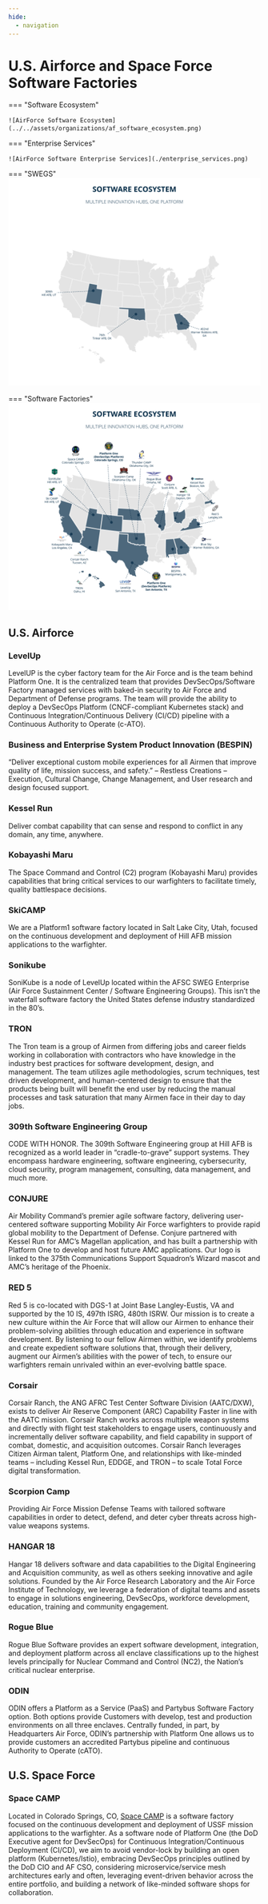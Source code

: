 ```yaml
---
hide:
  - navigation
---
```


# U.S. Airforce and Space Force Software Factories

=== "Software Ecosystem"

    ![AirForce Software Ecosystem](../../assets/organizations/af_software_ecosystem.png)

=== "Enterprise Services"

    ![AirForce Software Enterprise Services](./enterprise_services.png)

=== "SWEGS"
    ![AirForce Software Enterprise Services](./swegs.png)

=== "Software Factories"
    ![AirForce Software Enterprise Services](./software_factories.png)

## U.S. Airforce

### LevelUp
LevelUP is the cyber factory team for the Air Force and is the team behind Platform One. It is the centralized team that provides DevSecOps/Software Factory managed services with baked-in security to Air Force and Department of Defense programs. The team will provide the ability to deploy a DevSecOps Platform (CNCF-compliant Kubernetes stack) and Continuous Integration/Continuous Delivery (CI/CD) pipeline with a Continuous Authority to Operate (c-ATO).


### Business and Enterprise System Product Innovation (BESPIN)
“Deliver exceptional custom mobile experiences for all Airmen that improve quality of life, mission success, and safety.” – Restless Creations – Execution, Cultural Change, Change Management, and User research and design focused support.


### Kessel Run
Deliver combat capability that can sense and respond to conflict in any domain, any time, anywhere.


### Kobayashi Maru
The Space Command and Control (C2) program (Kobayashi Maru) provides capabilities that bring critical services to our warfighters to facilitate timely, quality battlespace decisions.

### SkiCAMP
We are a Platform1 software factory located in Salt Lake City, Utah, focused on the continuous development and deployment of Hill AFB mission applications to the warfighter.


### Sonikube
SoniKube is a node of LevelUp located within the AFSC SWEG Enterprise (Air Force Sustainment Center / Software Engineering Groups). This isn’t the waterfall software factory the United States defense industry standardized in the 80’s. 

### TRON
The Tron team is a group of Airmen from differing jobs and career fields working in collaboration with contractors who have knowledge in the industry best practices for software development, design, and management. The team utilizes agile methodologies, scrum techniques, test driven development, and human-centered design to ensure that the products being built will benefit the end user by reducing the manual processes and task saturation that many Airmen face in their day to day jobs.

### 309th Software Engineering Group
CODE WITH HONOR. The 309th Software Engineering group at Hill AFB is recognized as a world leader in “cradle-to-grave” support systems. They encompass hardware engineering, software engineering, cybersecurity, cloud security, program management, consulting, data management, and much more.

### CONJURE
Air Mobility Command’s premier agile software factory, delivering user-centered software supporting Mobility Air Force warfighters to provide rapid global mobility to the Department of Defense. Conjure partnered with Kessel Run for AMC’s Magellan application, and has built a partnership with Platform One to develop and host future AMC applications. Our logo is linked to the 375th Communications Support Squadron’s Wizard mascot and AMC’s heritage of the Phoenix.

### RED 5
Red 5 is co-located with DGS-1 at Joint Base Langley-Eustis, VA and supported by the 10 IS, 497th ISRG, 480th ISRW. Our mission is to create a new culture within the Air Force that will allow our Airmen to enhance their problem-solving abilities through education and experience in software development. By listening to our fellow Airmen within, we identify problems and create expedient software solutions that, through their delivery, augment our Airmen’s abilities with the power of tech, to ensure our warfighters remain unrivaled within an ever-evolving battle space.

### Corsair
Corsair Ranch, the ANG AFRC Test Center Software Division (AATC/DXW), exists to deliver Air Reserve Component (ARC) Capability Faster in line with the AATC mission. Corsair Ranch works across multiple weapon systems and directly with flight test stakeholders to engage users, continuously and incrementally deliver software capability, and field capability in support of combat, domestic, and acquisition outcomes. Corsair Ranch leverages Citizen Airman talent, Platform One, and relationships with like-minded teams – including Kessel Run, EDDGE, and TRON – to scale Total Force digital transformation.

### Scorpion Camp
Providing Air Force Mission Defense Teams with tailored software capabilities in order to detect, defend, and deter cyber threats across high-value weapons systems.

### HANGAR 18
Hangar 18 delivers software and data capabilities to the Digital Engineering and Acquisition community, as well as others seeking innovative and agile solutions. Founded by the Air Force Research Laboratory and the Air Force Institute of Technology, we leverage a federation of digital teams and assets to engage in solutions engineering, DevSecOps, workforce development, education, training and community engagement.

### Rogue Blue
Rogue Blue Software provides an expert software development, integration, and deployment platform across all enclave classifications up to the highest levels principally for Nuclear Command and Control (NC2), the Nation’s critical nuclear enterprise.

### ODIN
ODIN offers a Platform as a Service (PaaS) and Partybus Software Factory option. Both options provide Customers with develop, test and production environments on all three enclaves. Centrally funded, in part, by Headquarters Air Force, ODIN’s partnership with Platform One allows us to provide customers an accredited Partybus pipeline and continuous Authority to Operate (cATO).

## U.S. Space Force

### Space CAMP
Located in Colorado Springs, CO, [Space CAMP](https://spacecamp.il2.dso.mil/#/home) is a software factory focused on the continuous development and deployment of USSF mission applications to the warfighter. As a software node of Platform One (the DoD Executive agent for DevSecOps) for Continuous Integration/Continuous Deployment (CI/CD), we aim to avoid vendor-lock by building an open platform (Kubernetes/Istio), embracing DevSecOps principles outlined by the DoD CIO and AF CSO, considering microservice/service mesh architectures early and often, leveraging event-driven behavior across the entire portfolio, and building a network of like-minded software shops for collaboration.</p>